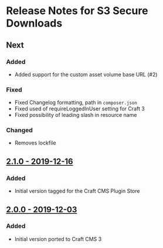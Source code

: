 # Release Notes for S3 Secure Downloads

<!--

## [0.0.0 - YYYY-MM-DD](https://github.com/kennethormandy/craft-s3securedownloads/releases/tag/v0.0.0)

### Added
### Changed
### Deprecated
### Removed
### Fixed
### Security

-->

## Next

### Added

- Added support for the custom asset volume base URL (#2)

### Fixed

- Fixed Changelog formatting, path in `composer.json`
- Fixed used of requireLoggedInUser setting for Craft 3
- Fixed possibility of leading slash in resource name

### Changed

- Removes lockfile

## [2.1.0 - 2019-12-16](https://github.com/kennethormandy/craft-s3securedownloads/releases/tag/v2.1.0)

### Added

- Initial version tagged for the Craft CMS Plugin Store

## [2.0.0 - 2019-12-03](https://github.com/kennethormandy/craft-s3securedownloads/releases/tag/v2.0.0)

### Added

- Initial version ported to Craft CMS 3
